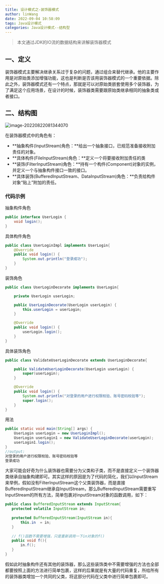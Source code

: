 ```yaml
---
title: 设计模式之-装饰器模式
author: linWang
date: 2022-09-04 10:58:09
tags: Java设计模式
categories: Java设计模式--结构型
---
```


> 本文通过JDK的IO流的数据结构来讲解装饰器模式

<!--more-->

## 一、定义

装饰器模式主要解决继承关系过于复杂的问题，通过组合来替代继承。他的主要作用是对原始类添加增强功能，这也是判断是否该用装饰器模式的一个重要依据。除此之外，装饰器模式还有一个特点，那就是可以对原始类嵌套使用多个装饰器，为了满足这个应用场景，在设计的时候，装饰器类需要跟原始类继承相同的抽象类或者接口。

## 二、结构图

![image-20220822081344070](image-20220822081344070.png)

在装饰器模式中的角色有：

-   **抽象构件(InputStream)角色：**给出一个抽象接口，已规范准备接收附加责任的对象。
-   **具体构件(FileInputStream)角色：**定义一个将要接收附加责任的类
-   **装饰(FilterInputStream)角色：**持有一个构件(Component)对象的实例，并定义一个与抽象构件接口一致的接口。
-   **具体装饰(BufferedInputStream、DataInputStream)角色：**负责给构件对象“贴上”附加的责任。

### 代码示例

抽象构件角色

```java
public interface UserLogin {
    void login();
}
```

具体构件角色

```java
public class UserLoginImpl implements UserLogin{
    @Override
    public void login() {
        System.out.println("登录成功");
    }
}
```

装饰角色

```java
public class UserLoginDecorate implements UserLogin{

    private UserLogin userLogin;

    public UserLoginDecorate(UserLogin userLogin) {
        this.userLogin = userLogin;
    }

    @Override
    public void login() {
        userLogin.login();
    }
}
```

具体装饰角色

```java
public class ValidateUserLoginDecorate extends UserLoginDecorate{

    public ValidateUserLoginDecorate(UserLogin userLogin) {
        super(userLogin);
    }

    @Override
    public void login() {
        System.out.println("对登录的用户进行权限校验、账号密码校验等");
        super.login();
    }
}
```

用法

```java
public static void main(String[] args) {
    UserLogin userLogin = new UserLoginImpl();
    UserLogin userLogin1 = new ValidateUserLoginDecorate(userLogin);
    userLogin1.login();
}
//output:
对登录的用户进行权限校验、账号密码校验等
登录成功
```

大家可能会好奇为什么装饰器也需要分为父类和子类，而不是直接定义一个装饰器类继承自抽象构建即可。其实这样的原因是为了代码的简化，我们以InputStream来举例，假如没有FilterInputStream这个父类装饰器，而是直接BufferedInputStream继承自InputStream，那么BufferedInputStream需要重写InputStream的所有方法，简单包裹对inputStream对象的函数调用，如下：

```java
public class BufferedInputStream extends InputStream{
   protected volatile InputStream in;
   
   protected BufferedInputStream(InputStream in){
       this.in  = in;
   }
   
   // f()函数不需要增强，只是重新调用一下in对象的f()
   public void f(){
       in.f();
   }
}
```

假如此时抽象构件还有其他的装饰器，那么这些装饰类中不需要增强的方法也全部都要按照上面的方法进行简单包裹，这样的后果就是有大量的代码重复，所给所有的装饰器类增加一个共同的父类，将这部分代码在父类中进行简单包裹即可。
